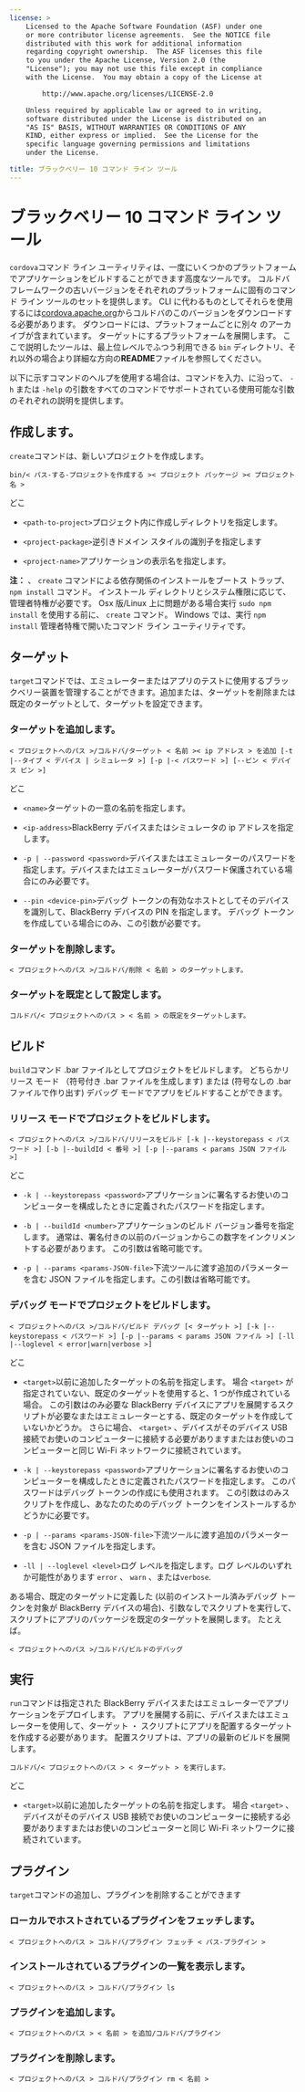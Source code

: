 ```yaml
---
license: >
    Licensed to the Apache Software Foundation (ASF) under one
    or more contributor license agreements.  See the NOTICE file
    distributed with this work for additional information
    regarding copyright ownership.  The ASF licenses this file
    to you under the Apache License, Version 2.0 (the
    "License"); you may not use this file except in compliance
    with the License.  You may obtain a copy of the License at

        http://www.apache.org/licenses/LICENSE-2.0

    Unless required by applicable law or agreed to in writing,
    software distributed under the License is distributed on an
    "AS IS" BASIS, WITHOUT WARRANTIES OR CONDITIONS OF ANY
    KIND, either express or implied.  See the License for the
    specific language governing permissions and limitations
    under the License.

title: ブラックベリー 10 コマンド ライン ツール
---
```


# ブラックベリー 10 コマンド ライン ツール

`cordova`コマンド ライン ユーティリティは、一度にいくつかのプラットフォームでアプリケーションをビルドすることができます高度なツールです。 コルドバ フレームワークの古いバージョンをそれぞれのプラットフォームに固有のコマンド ライン ツールのセットを提供します。 CLI に代わるものとしてそれらを使用するには[cordova.apache.org][1]からコルドバのこのバージョンをダウンロードする必要があります。 ダウンロードには、プラットフォームごとに別々 のアーカイブが含まれています。 ターゲットにするプラットフォームを展開します。 ここで説明したツールは、最上位レベルでふつう利用できる `bin` ディレクトリ、それ以外の場合より詳細な方向の**README**ファイルを参照してください。

 [1]: http://cordova.apache.org

以下に示すコマンドのヘルプを使用する場合は、コマンドを入力、に沿って、 `-h` または `-help` の引数をすべてのコマンドでサポートされている使用可能な引数のそれぞれの説明を提供します。

## 作成します。

`create`コマンドは、新しいプロジェクトを作成します。

    bin/< パス-する-プロジェクトを作成する >< プロジェクト パッケージ >< プロジェクト名 >
    

どこ

*   `<path-to-project>`プロジェクト内に作成しディレクトリを指定します。

*   `<project-package>`逆引きドメイン スタイルの識別子を指定します

*   `<project-name>`アプリケーションの表示名を指定します。

**注：** 、 `create` コマンドによる依存関係のインストールをブートス トラップ、 `npm install` コマンド。 インストール ディレクトリとシステム権限に応じて、管理者特権が必要です。 Osx 版/Linux 上に問題がある場合実行 `sudo npm install` を使用する前に、 `create` コマンド。 Windows では、実行 `npm install` 管理者特権で開いたコマンド ライン ユーティリティです。

## ターゲット

`target`コマンドでは、エミュレーターまたはアプリのテストに使用するブラックベリー装置を管理することができます。追加または、ターゲットを削除または既定のターゲットとして、ターゲットを設定できます。

### ターゲットを追加します。

    < プロジェクトへのパス >/コルドバ/ターゲット < 名前 >< ip アドレス > を追加 [-t |--タイプ < デバイス | シミュレータ >] [-p |-< パスワード >] [--ピン < デバイス ピン >]
    

どこ

*   `<name>`ターゲットの一意の名前を指定します。

*   `<ip-address>`BlackBerry デバイスまたはシミュレータの ip アドレスを指定します。

*   `-p | --password <password>`デバイスまたはエミュレーターのパスワードを指定します。デバイスまたはエミュレーターがパスワード保護されている場合にのみ必要です。

*   `--pin <device-pin>`デバッグ トークンの有効なホストとしてそのデバイスを識別して、BlackBerry デバイスの PIN を指定します。 デバッグ トークンを作成している場合にのみ、この引数が必要です。

### ターゲットを削除します。

    < プロジェクトへのパス >/コルドバ/削除 < 名前 > のターゲットします。
    

### ターゲットを既定として設定します。

    コルドバ/< プロジェクトへのパス > < 名前 > の既定をターゲットします。
    

## ビルド

`build`コマンド .bar ファイルとしてプロジェクトをビルドします。 どちらかリリース モード （符号付き .bar ファイルを生成します) または (符号なしの .bar ファイルで作り出す) デバッグ モードでアプリをビルドすることができます。

### リリース モードでプロジェクトをビルドします。

    < プロジェクトへのパス >/コルドバ/リリースをビルド [-k |--keystorepass < パスワード >] [-b |--buildId < 番号 >] [-p |--params < params JSON ファイル >]
    

どこ

*   `-k | --keystorepass <password>`アプリケーションに署名するお使いのコンピューターを構成したときに定義されたパスワードを指定します。

*   `-b | --buildId <number>`アプリケーションのビルド バージョン番号を指定します。 通常は、署名付きの以前のバージョンからこの数字をインクリメントする必要があります。 この引数は省略可能です。

*   `-p | --params <params-JSON-file>`下流ツールに渡す追加のパラメーターを含む JSON ファイルを指定します。この引数は省略可能です。

### デバッグ モードでプロジェクトをビルドします。

    < プロジェクトへのパス >/コルドバ/ビルド デバッグ [< ターゲット >] [-k |--keystorepass < パスワード >] [-p |--params < params JSON ファイル >] [-ll |--loglevel < error|warn|verbose >]
    

どこ

*   `<target>`以前に追加したターゲットの名前を指定します。 場合 `<target>` が指定されていない、既定のターゲットを使用すると、1 つが作成されている場合。 この引数はのみ必要な BlackBerry デバイスにアプリを展開するスクリプトが必要なまたはエミュレーターとする、既定のターゲットを作成していないかどうか。 さらに場合、 `<target>` 、デバイスがそのデバイス USB 接続でお使いのコンピューターに接続する必要がありますまたはお使いのコンピューターと同じ Wi-Fi ネットワークに接続されています。

*   `-k | --keystorepass <password>`アプリケーションに署名するお使いのコンピューターを構成したときに定義されたパスワードを指定します。 このパスワードはデバッグ トークンの作成にも使用されます。 この引数はのみスクリプトを作成し、あなたのためのデバッグ トークンをインストールするかどうかに必要です。

*   `-p | --params <params-JSON-file>`下流ツールに渡す追加のパラメーターを含む JSON ファイルを指定します。

*   `-ll | --loglevel <level>`ログ レベルを指定します。ログ レベルのいずれか可能性があります `error` 、 `warn` 、または`verbose`.

ある場合、既定のターゲットに定義した (以前のインストール済みデバッグ トークンを対象が BlackBerry デバイスの場合)、引数なしでスクリプトを実行して、スクリプトにアプリのパッケージを既定のターゲットを展開します。 たとえば。

    < プロジェクトへのパス >/コルドバ/ビルドのデバッグ
    

## 実行

`run`コマンドは指定された BlackBerry デバイスまたはエミュレーターでアプリケーションをデプロイします。 アプリを展開する前に、デバイスまたはエミュレーターを使用して、ターゲット ・ スクリプトにアプリを配置するターゲットを作成する必要があります。 配置スクリプトは、アプリの最新のビルドを展開します。

    コルドバ/< プロジェクトへのパス > < ターゲット > を実行します。
    

どこ

*   `<target>`以前に追加したターゲットの名前を指定します。 場合 `<target>` 、デバイスがそのデバイス USB 接続でお使いのコンピューターに接続する必要がありますまたはお使いのコンピューターと同じ Wi-Fi ネットワークに接続されています。

## プラグイン

`target`コマンドの追加し、プラグインを削除することができます

### ローカルでホストされているプラグインをフェッチします。

    < プロジェクトへのパス > コルドバ/プラグイン フェッチ < パス-プラグイン >
    

### インストールされているプラグインの一覧を表示します。

    < プロジェクトへのパス > コルドバ/プラグイン ls
    

### プラグインを追加します。

    < プロジェクトへのパス > < 名前 > を追加/コルドバ/プラグイン
    

### プラグインを削除します。

    < プロジェクトへのパス > コルドバ/プラグイン rm < 名前 >